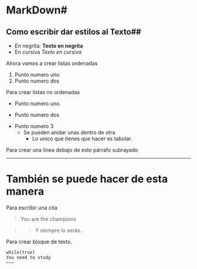 # MarkDown#

## Como escribir dar estilos al Texto##

* En negrita: **Texto en negrita**
* En cursiva *Texto en cursiva*

Ahora vamos a crear listas ordenadas 

1. Punto numero uno
2. Punto numero dos

Para crear listas no ordenadas

+ Punto numero uno.
- Punto numero dos
* Punto numero 3
	* Se pueden anidar unas dentro de otra
		* Lo unico que tienes que hacer es tabular. 


Para crear una línea debajo de este párrafo subrayado
___

También se puede hacer de esta manera
===

Para escribir una cita

> You are the champions

>> Y siempre lo serás.

Para crear bloque de texto.

~~~~
while(true)
You need to study
~~~



